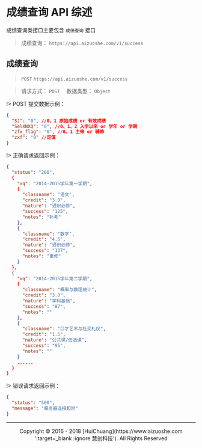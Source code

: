 # 成绩查询 API 综述

成绩查询类接口主要包含 `成绩查询` 接口

> 成绩查询： `https://api.aizuoshe.com/v1/success`

## 成绩查询

> `POST` `https://api.aizuoshe.com/v1/success`

> 请求方式： `POST` 　数据类型： `Object`

!> POST 提交数据示例：

```json
{
  "SJ": "0", //0、1 原始成绩 or 有效成绩
  "SelXNXQ": "0", //0、1、2 入学以来 or 学年 or 学期
  "zfx_flag": "0", //0、1 主修 or 辅修
  "zxf": "0" //定值
}

```

!> 正确请求返回示例：

```json
{
  "status": "200",
  {
    "xq": "2014-2015学年第一学期",
    {
      "classname": "语文",
      "credit": "3.0",
      "nature": "通识必修",
      "success": "125",
      "notes": "补考"
    },
    {
      "classname": "数学",
      "credit": "4.5",
      "nature": "通识必修",
      "success": "137",
      "notes": "重修"
    }
  },
  {
    "xq": "2014-2015学年第二学期",
    {
      "classname": "概率与数理统计",
      "credit": "3.0",
      "nature": "学科基础",
      "success": "87",
      "notes": ""
    },
    {
      "classname": "口才艺术与社交礼仪",
      "credit": "1.5",
      "nature": "公共课/任选课",
      "success": "95",
      "notes": ""
    }
    ......
  }
}

```


!> 错误请求返回示例：

```json
{
  "status": "500",
  "message": "服务器连接超时"
}

```
---

<center>Copyright © 2016 - 2018 [HuiChuang](https://www.aizuoshe.com ':target=_blank :ignore 慧创科技'). All Rights Reserved</center>